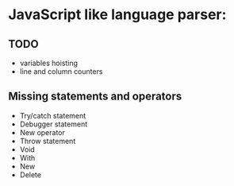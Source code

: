 JavaScript like language parser:
=====================

TODO
-----------------------
- variables hoisting
- line and column counters

Missing statements and operators
-----------------------
- Try/catch statement
- Debugger statement
- New operator
- Throw statement
- Void
- With
- New
- Delete
